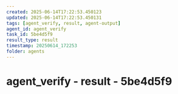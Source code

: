 ```yaml
---
created: 2025-06-14T17:22:53.450123
updated: 2025-06-14T17:22:53.450131
tags: [agent_verify, result, agent-output]
agent_id: agent_verify
task_id: 5be4d5f9
result_type: result
timestamp: 20250614_172253
folder: agents
---
```


# agent_verify - result - 5be4d5f9

